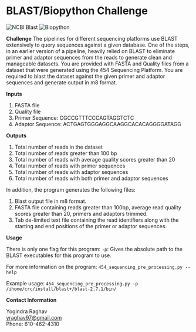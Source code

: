 # BLAST/Biopython Challenge 

![NCBI Blast](https://blast.ncbi.nlm.nih.gov/images/nucleutide-blast-cover.png)
![Biopython](https://biopython.org/assets/images/biopython_logo_xs.png)

**Challenge** 
The pipelines for different sequencing platforms use BLAST extensively to query sequences against a given database. 
One of the steps, in an earlier version of a pipeline, heavily relied on BLAST to eliminate primer and adaptor sequences from the reads to generate clean and manageable datasets. 
You are provided with FASTA and Quality files from a dataset that were generated using the 454 Sequencing Platform. 
You are required to blast the dataset against the given primer and adaptor sequences and generate output in m8 format. 

**Inputs** 
1. FASTA file
2. Quality file
3. Primer Sequence: CGCCGTTTCCCAGTAGGTCTC
4. Adaptor Sequence: ACTGAGTGGGAGGCAAGGCACACAGGGGATAGG

**Outputs** 

1. Total number of reads in the dataset
2. Total number of reads greater than 100 bp
3. Total number of reads with average quality scores greater than 20
4. Total number of reads with primer sequences
5. Total number of reads with adaptor sequences
6. Total number of reads with both primer and adaptor sequences

In addition, the program generates the following files:

1. Blast output file in m8 format.
2. FASTA file containing reads greater than 100bp, average read quality scores greater than 20, primers and adaptors trimmed.
3. Tab de-limited text file containing the read identifiers along with the starting and end positions of the primer or adaptor sequences.

**Usage** 

There is only one flag for this program: 
`-p`: Gives the absolute path to the BLAST executables for this program to use.

For more information on the program: 
`454_sequencing_pre_processing.py --help` 

Example usage: 
`454_sequencing_pre_processing.py -p /ihome/crc/install/blast+/blast-2.7.1/bin/`

**Contact Information**

Yogindra Raghav  
yraghav97@gmail.com   
Phone: 610-462-4310

